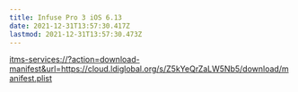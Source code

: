 ```yaml
---
title: Infuse Pro 3 iOS 6.13
date: 2021-12-31T13:57:30.417Z
lastmod: 2021-12-31T13:57:30.473Z
---
```

<itms-services://?action=download-manifest&url=https://cloud.ldiglobal.org/s/Z5kYeQrZaLW5Nb5/download/manifest.plist>